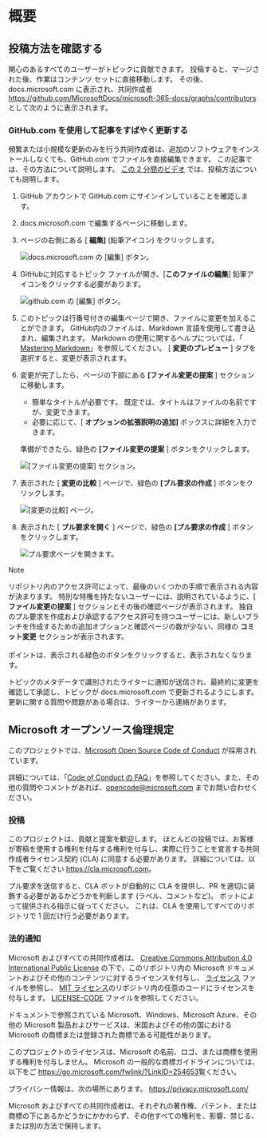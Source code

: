 # <a name="overview"></a>概要

## <a name="learn-how-to-contribute"></a>投稿方法を確認する

関心のあるすべてのユーザーがトピックに貢献できます。 投稿すると、マージされた後、作業はコンテンツ セットに直接移動します。 その後、docs.microsoft.com に表示され、共同作成者 <https://github.com/MicrosoftDocs/microsoft-365-docs/graphs/contributors>として次のように表示されます。

### <a name="quickly-update-an-article-using-githubcom"></a>GitHub.com を使用して記事をすばやく更新する

頻繁または小規模な更新のみを行う共同作成者は、追加のソフトウェアをインストールしなくても、GitHub.com でファイルを直接編集できます。 この記事では、その方法について説明します。 [この 2 分間のビデオ](https://www.microsoft.com/videoplayer/embed/RE1XQTG) では、投稿方法についても説明します。

1. GitHub アカウントで GitHub.com にサインインしていることを確認します。
2. docs.microsoft.com で編集するページに移動します。
3. ページの右側にある [ **編集]** (鉛筆アイコン) をクリックします。

   ![docs.microsoft.com の [編集] ボタン。](microsoft-365/media/quick-update-edit.png)

4. GitHubに対応するトピック ファイルが開き、[**このファイルの編集**] 鉛筆アイコンをクリックする必要があります。

   ![github.com の [編集] ボタン。](microsoft-365/media/quick-update-github.png)

5. このトピックは行番号付きの編集ページで開き、ファイルに変更を加えることができます。 GitHub内のファイルは、Markdown 言語を使用して書き込まれ、編集されます。 Markdown の使用に関するヘルプについては、「 [Mastering Markdown](https://guides.github.com/features/mastering-markdown/)」を参照してください。 [ **変更のプレビュー** ] タブを選択すると、変更が表示されます。

6. 変更が完了したら、ページの下部にある **[ファイル変更の提案** ] セクションに移動します。

   - 簡単なタイトルが必要です。 既定では、タイトルはファイルの名前ですが、変更できます。
   - 必要に応じて、[ **オプションの拡張説明の追加]** ボックスに詳細を入力できます。

   準備ができたら、緑色の **[ファイル変更の提案** ] ボタンをクリックします。

   ![[ファイル変更の提案] セクション。](microsoft-365/media/propose-file-change.png)

7. 表示された [ **変更の比較** ] ページで、緑色の **[プル要求の作成** ] ボタンをクリックします。

   ![[変更の比較] ページ。](microsoft-365/media/comparing-changes-page.png)

8. 表示された [ **プル要求を開く** ] ページで、緑色の **[プル要求の作成** ] ボタンをクリックします。

   ![プル要求ページを開きます。](microsoft-365/media/open-a-pull-request-page.png)

> [!NOTE]
> リポジトリ内のアクセス許可によって、最後のいくつかの手順で表示される内容が決まります。 特別な特権を持たないユーザーには、説明されているように、[ **ファイル変更の提案** ] セクションとその後の確認ページが表示されます。 独自のプル要求を作成および承認するアクセス許可を持つユーザーには、新しいブランチを作成するための追加オプションと確認ページの数が少ない、同様の **コミット変更** セクションが表示されます。<br/><br/>ポイントは、表示される緑色のボタンをクリックすると、表示されなくなります。

トピックのメタデータで識別されたライターに通知が送信され、最終的に変更を確認して承認し、トピックが docs.microsoft.com で更新されるようにします。 更新に関する質問や問題がある場合は、ライターから連絡があります。

## <a name="microsoft-open-source-code-of-conduct"></a>Microsoft オープンソース倫理規定

このプロジェクトでは、[Microsoft Open Source Code of Conduct](https://opensource.microsoft.com/codeofconduct/) が採用されています。

詳細については、「[Code of Conduct の FAQ](https://opensource.microsoft.com/codeofconduct/faq/)」を参照してください。また、その他の質問やコメントがあれば、[opencode@microsoft.com](mailto:opencode@microsoft.com) までお問い合わせください。

### <a name="contributing"></a>投稿

このプロジェクトは、貢献と提案を歓迎します。  ほとんどの投稿では、お客様が寄稿を使用する権利を付与する権利を付与し、実際に行うことを宣言する共同作成者ライセンス契約 (CLA) に同意する必要があります。 詳細については、以下をご覧ください <https://cla.microsoft.com>。

プル要求を送信すると、CLA ボットが自動的に CLA を提供し、PR を適切に装飾する必要があるかどうかを判断します (ラベル、コメントなど)。 ボットによって提供される指示に従ってください。 これは、CLA を使用してすべてのリポジトリで 1 回だけ行う必要があります。

### <a name="legal-notices"></a>法的通知

Microsoft およびすべての共同作成者は、 [Creative Commons Attribution 4.0 International Public License](https://creativecommons.org/licenses/by/4.0/legalcode) の下で、このリポジトリ内の Microsoft ドキュメントおよびその他のコンテンツに対するライセンスを付与し、 [ライセンス](LICENSE) ファイルを参照し、 [MIT ライセンス](https://opensource.org/licenses/MIT)のリポジトリ内の任意のコードにライセンスを付与します。 [LICENSE-CODE](LICENSE-CODE) ファイルを参照してください。

ドキュメントで参照されている Microsoft、Windows、Microsoft Azure、その他の Microsoft 製品およびサービスは、米国およびその他の国における Microsoft の商標または登録された商標である可能性があります。

このプロジェクトのライセンスは、Microsoft の名前、ロゴ、または商標を使用する権利を付与しません。 Microsoft の一般的な商標ガイドラインについては、以下をご <https://go.microsoft.com/fwlink/?LinkID=254653>覧ください。

プライバシー情報は、次の場所にあります。 <https://privacy.microsoft.com/>

Microsoft およびすべての共同作成者は、それぞれの著作権、パテント、または商標の下にあるかどうかにかかわらず、その他すべての権利を、影響、禁じる、または別の方法で保持します。
